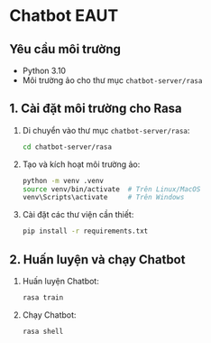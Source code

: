 # Chatbot EAUT

## Yêu cầu môi trường
- Python 3.10
- Môi trường ảo cho thư mục `chatbot-server/rasa`

## 1. Cài đặt môi trường cho Rasa
1. Di chuyển vào thư mục `chatbot-server/rasa`:
     ```sh
     cd chatbot-server/rasa
     ```
2. Tạo và kích hoạt môi trường ảo:
     ```sh
     python -m venv .venv
     source venv/bin/activate  # Trên Linux/MacOS
     venv\Scripts\activate     # Trên Windows
     ```
3. Cài đặt các thư viện cần thiết:
     ```sh
     pip install -r requirements.txt
     ```

## 2. Huấn luyện và chạy Chatbot
1. Huấn luyện Chatbot:
     ```sh
     rasa train
     ```
2. Chạy Chatbot:
     ```sh
     rasa shell
     ```